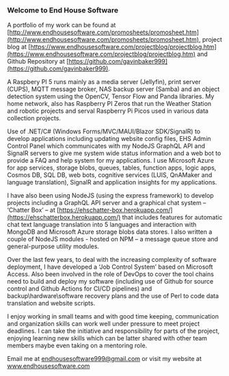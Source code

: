 ### Welcome to End House Software

A portfolio of my work can be found at [http://www.endhousesoftware.com/promosheets/promosheet.htm](http://www.endhousesoftware.com/promosheets/promosheet.htm), project blog at [https://www.endhousesoftware.com/projectblog/projectblog.htm](https://www.endhousesoftware.com/projectblog/projectblog.htm) and Github Repository at [https://github.com/gavinbaker999](https://github.com/gavinbaker999).
 
A Raspbery PI 5 runs mainly as a media server (Jellyfin), print server (CUPS), MQTT message broker, NAS backup server (Samba) and an object detection system using the OpenCV, Tensor Flow and Panda libraries. My home network, also has Raspberry PI Zeros that run the Weather Station and robotic projects and serval Raspberry Pi Picos used in various data collection projects.

Use of .NET/C# (Windows Forms/MVC/MAUI/Blazor SDK/SignalR) to develop applications including updating website config files, EHS Admin Control Panel which communicates with my NodeJS GraphQL API and SignalR servers to give me system wide status information and a web bot to provide a FAQ and help system for my applications. I use Microsoft Azure for app services, storage blobs, queues, tables, function apps, logic apps, Cosmos DB, SQL DB, web bots, cognitive services (LUIS, QnAMaker and language translation), SignalR and application insights for my applications.

I have also been using NodeJS (using the express framework) to develop projects including a GraphQL API server and a graphical chat system – ‘Chatter Box’ – at [https://ehschatter-box.herokuapp.com/](https://ehschatterbox.herokuapp.com/) that includes features for automatic chat text language translation into 5 languages and interaction with MongoDB and Microsoft Azure storage blobs data stores. I also written a couple of NodeJS modules - hosted on NPM – a message queue store and general-purpose utility modules.

Over the last few years, to deal with the increasing complexity of software deployment, I have developed a ‘Job Control System’ based on Microsoft Access. Also been involved in the role of DevOps to cover the tool chains need to build and deploy my software (including use of Github for source control and Github Actions for CI/CD pipelines) and backup\hardware\software recovery plans and the use of Perl to code data translation and website scripts.

I enjoy working in small teams and with good time keeping, communication and organization skills can work well under pressure to meet project deadlines. I can take the initiative and responsibility for parts of the project, enjoying learning new skills which can be latter shared with other team members maybe even taking on a mentoring role. 

Email me at endhousesoftware999@gmail.com or visit my website at www.endhousesoftware.com
